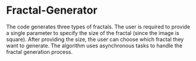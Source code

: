 # Fractal-Generator
The code generates three types of fractals. The user is required to provide a single parameter to specify the size of the fractal (since the image is square). After providing the size, the user can choose which fractal they want to generate. The algorithm uses asynchronous tasks to handle the fractal generation process.
